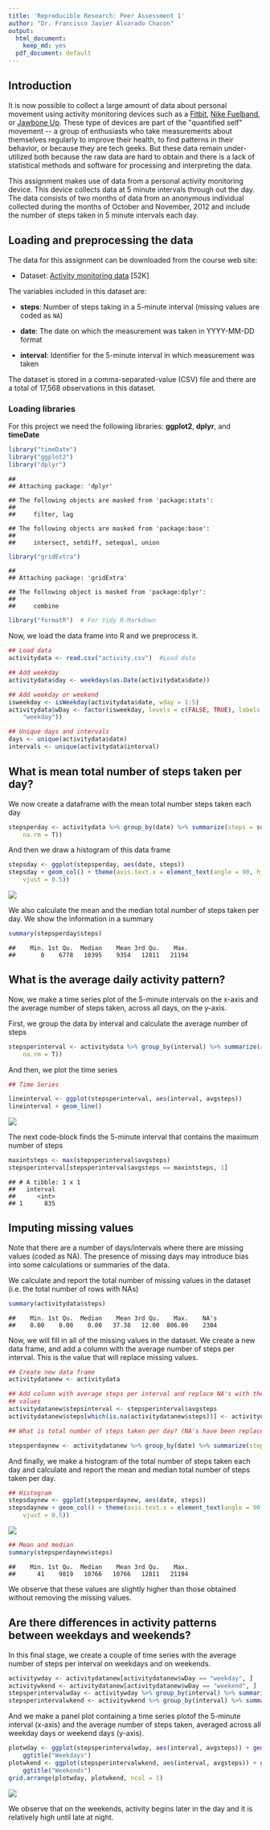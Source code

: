 ```yaml
---
title: 'Reproducible Research: Peer Assessment 1'
author: "Dr. Francisco Javier Alvarado Chacon"
output:
  html_document:
    keep_md: yes
  pdf_document: default
---
```




## Introduction

It is now possible to collect a large amount of data about personal
movement using activity monitoring devices such as a
[Fitbit](http://www.fitbit.com), [Nike
Fuelband](http://www.nike.com/us/en_us/c/nikeplus-fuelband), or
[Jawbone Up](https://jawbone.com/up). These type of devices are part of
the "quantified self" movement -- a group of enthusiasts who take
measurements about themselves regularly to improve their health, to
find patterns in their behavior, or because they are tech geeks. But
these data remain under-utilized both because the raw data are hard to
obtain and there is a lack of statistical methods and software for
processing and interpreting the data.

This assignment makes use of data from a personal activity monitoring
device. This device collects data at 5 minute intervals through out the
day. The data consists of two months of data from an anonymous
individual collected during the months of October and November, 2012
and include the number of steps taken in 5 minute intervals each day.

## Loading and preprocessing the data

The data for this assignment can be downloaded from the course web
site:

* Dataset: [Activity monitoring data](https://d396qusza40orc.cloudfront.net/repdata%2Fdata%2Factivity.zip) [52K]

The variables included in this dataset are:

* **steps**: Number of steps taking in a 5-minute interval (missing
    values are coded as `NA`)

* **date**: The date on which the measurement was taken in YYYY-MM-DD
    format

* **interval**: Identifier for the 5-minute interval in which
    measurement was taken

The dataset is stored in a comma-separated-value (CSV) file and there
are a total of 17,568 observations in this
dataset.

### Loading libraries

For this project we need the following libraries: **ggplot2**, **dplyr**, and **timeDate**


```r
library("timeDate")
library("ggplot2")
library("dplyr")
```

```
## 
## Attaching package: 'dplyr'
```

```
## The following objects are masked from 'package:stats':
## 
##     filter, lag
```

```
## The following objects are masked from 'package:base':
## 
##     intersect, setdiff, setequal, union
```

```r
library("gridExtra")
```

```
## 
## Attaching package: 'gridExtra'
```

```
## The following object is masked from 'package:dplyr':
## 
##     combine
```

```r
library("formatR")  # For tidy R-Markdown
```

Now, we load the data frame into R and we preprocess it.


```r
## Load data
activitydata <- read.csv("activity.csv")  #Load data

## Add weekday
activitydata$day <- weekdays(as.Date(activitydata$date))

## Add weekday or weekend
isweekday <- isWeekday(activitydata$date, wday = 1:5)
activitydata$wDay <- factor(isweekday, levels = c(FALSE, TRUE), labels = c("weekend", 
    "weekday"))

## Unique days and intervals
days <- unique(activitydata$date)
intervals <- unique(activitydata$interval)
```
## What is mean total number of steps taken per day?

We now create a dataframe with the mean total number steps taken each day


```r
stepsperday <- activitydata %>% group_by(date) %>% summarize(steps = sum(steps, 
    na.rm = T))
```

And then we draw a histogram of this data frame


```r
stepsday <- ggplot(stepsperday, aes(date, steps))
stepsday + geom_col() + theme(axis.text.x = element_text(angle = 90, hjust = 1, 
    vjust = 0.5))
```

![](PA1_FJA_files/figure-html/unnamed-chunk-4-1.png)<!-- -->

We also calculate the mean and the median total number of steps taken per day. We show the information in a summary


```r
summary(stepsperday$steps)
```

```
##    Min. 1st Qu.  Median    Mean 3rd Qu.    Max. 
##       0    6778   10395    9354   12811   21194
```

## What is the average daily activity pattern?

Now, we make a time series plot of the 5-minute intervals on the x-axis and the average number of steps taken, across all days, on the y-axis.

First, we group the data by interval and calculate the average number of steps


```r
stepsperinterval <- activitydata %>% group_by(interval) %>% summarize(avgsteps = mean(steps, 
    na.rm = T))
```

And then, we plot the time series

```r
## Time Series

lineinterval <- ggplot(stepsperinterval, aes(interval, avgsteps))
lineinterval + geom_line()
```

![](PA1_FJA_files/figure-html/unnamed-chunk-7-1.png)<!-- -->

The next code-block finds the 5-minute interval that contains the maximum number of steps


```r
maxintsteps <- max(stepsperinterval$avgsteps)
stepsperinterval[stepsperinterval$avgsteps == maxintsteps, 1]
```

```
## # A tibble: 1 x 1
##   interval
##      <int>
## 1      835
```

## Imputing missing values

Note that there are a number of days/intervals where there are missing values (coded as NA). The presence of missing days may introduce bias into some calculations or summaries of the data.

We calculate and report the total number of missing values in the dataset (i.e. the total number of rows with NAs)


```r
summary(activitydata$steps)
```

```
##    Min. 1st Qu.  Median    Mean 3rd Qu.    Max.    NA's 
##    0.00    0.00    0.00   37.38   12.00  806.00    2304
```

Now, we will fill in all of the missing values in the dataset. We create a new data frame, and add a column with the average number of steps per interval. This is the value that will replace missing values.


```r
## Create new data frame
activitydatanew <- activitydata

## Add column with average steps per interval and replace NA's with these
## values
activitydatanew$stepsinterval <- stepsperinterval$avgsteps
activitydatanew$steps[which(is.na(activitydatanew$steps))] <- activitydatanew$stepsinterval[which(is.na(activitydatanew$steps))]

## What is total number of steps taken per day? (NA's have been replaced)

stepsperdaynew <- activitydatanew %>% group_by(date) %>% summarize(steps = sum(steps))
```

And finally, we make a histogram of the total number of steps taken each day and calculate and report the mean and median total number of steps taken per day. 


```r
## Histogram
stepsdaynew <- ggplot(stepsperdaynew, aes(date, steps))
stepsdaynew + geom_col() + theme(axis.text.x = element_text(angle = 90, hjust = 1, 
    vjust = 0.5))
```

![](PA1_FJA_files/figure-html/unnamed-chunk-11-1.png)<!-- -->

```r
## Mean and median
summary(stepsperdaynew$steps)
```

```
##    Min. 1st Qu.  Median    Mean 3rd Qu.    Max. 
##      41    9819   10766   10766   12811   21194
```

We observe that these values are slightly higher than those obtained without removing the missing values.

## Are there differences in activity patterns between weekdays and weekends?

In this final stage, we create a couple of time series with the average number of steps per interval on weekdays and on weekends.


```r
activitywday <- activitydatanew[activitydatanew$wDay == "weekday", ]
activitywkend <- activitydatanew[activitydatanew$wDay == "weekend", ]
stepsperintervalwday <- activitywday %>% group_by(interval) %>% summarize(avgsteps = mean(steps))
stepsperintervalwkend <- activitywkend %>% group_by(interval) %>% summarize(avgsteps = mean(steps))
```

And we make a panel plot containing a time series plotof the 5-minute interval (x-axis) and the average number of steps taken, averaged across all weekday days or weekend days (y-axis).


```r
plotwday <- ggplot(stepsperintervalwday, aes(interval, avgsteps)) + geom_line() + 
    ggtitle("Weekdays")
plotwkend <- ggplot(stepsperintervalwkend, aes(interval, avgsteps)) + geom_line() + 
    ggtitle("Weekends")
grid.arrange(plotwday, plotwkend, ncol = 1)
```

![](PA1_FJA_files/figure-html/unnamed-chunk-13-1.png)<!-- -->

We observe that on the weekends, activity begins later in the day and it is relatively high until late at night.

